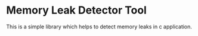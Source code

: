 # Memory Leak Detector Tool

This is a simple library which helps to detect memory leaks in c application.